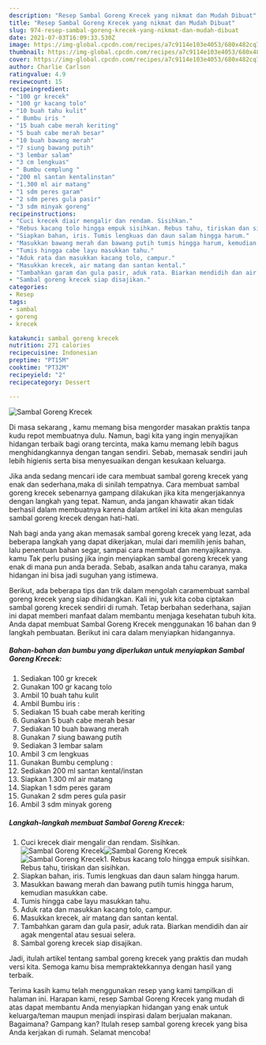 ```yaml
---
description: "Resep Sambal Goreng Krecek yang nikmat dan Mudah Dibuat"
title: "Resep Sambal Goreng Krecek yang nikmat dan Mudah Dibuat"
slug: 974-resep-sambal-goreng-krecek-yang-nikmat-dan-mudah-dibuat
date: 2021-07-03T16:09:33.530Z
image: https://img-global.cpcdn.com/recipes/a7c9114e103e4053/680x482cq70/sambal-goreng-krecek-foto-resep-utama.jpg
thumbnail: https://img-global.cpcdn.com/recipes/a7c9114e103e4053/680x482cq70/sambal-goreng-krecek-foto-resep-utama.jpg
cover: https://img-global.cpcdn.com/recipes/a7c9114e103e4053/680x482cq70/sambal-goreng-krecek-foto-resep-utama.jpg
author: Charlie Carlson
ratingvalue: 4.9
reviewcount: 15
recipeingredient:
- "100 gr krecek"
- "100 gr kacang tolo"
- "10 buah tahu kulit"
- " Bumbu iris "
- "15 buah cabe merah keriting"
- "5 buah cabe merah besar"
- "10 buah bawang merah"
- "7 siung bawang putih"
- "3 lembar salam"
- "3 cm lengkuas"
- " Bumbu cemplung "
- "200 ml santan kentalinstan"
- "1.300 ml air matang"
- "1 sdm peres garam"
- "2 sdm peres gula pasir"
- "3 sdm minyak goreng"
recipeinstructions:
- "Cuci krecek diair mengalir dan rendam. Sisihkan."
- "Rebus kacang tolo hingga empuk sisihkan. Rebus tahu, tiriskan dan sisihkan."
- "Siapkan bahan, iris. Tumis lengkuas dan daun salam hingga harum."
- "Masukkan bawang merah dan bawang putih tumis hingga harum, kemudian masukkan cabe."
- "Tumis hingga cabe layu masukkan tahu."
- "Aduk rata dan masukkan kacang tolo, campur."
- "Masukkan krecek, air matang dan santan kental."
- "Tambahkan garam dan gula pasir, aduk rata. Biarkan mendidih dan air agak mengental atau sesuai selera."
- "Sambal goreng krecek siap disajikan."
categories:
- Resep
tags:
- sambal
- goreng
- krecek

katakunci: sambal goreng krecek 
nutrition: 271 calories
recipecuisine: Indonesian
preptime: "PT15M"
cooktime: "PT32M"
recipeyield: "2"
recipecategory: Dessert

---
```



![Sambal Goreng Krecek](https://img-global.cpcdn.com/recipes/a7c9114e103e4053/680x482cq70/sambal-goreng-krecek-foto-resep-utama.jpg)

Di masa  sekarang , kamu memang bisa mengorder masakan praktis tanpa kudu repot membuatnya dulu. Namun, bagi kita yang ingin menyajikan hidangan terbaik bagi orang tercinta, maka kamu memang lebih bagus menghidangkannya dengan tangan sendiri. Sebab, memasak sendiri jauh lebih higienis serta bisa menyesuaikan dengan kesukaan keluarga.

Jika anda sedang mencari ide cara membuat sambal goreng krecek yang enak dan sederhana,maka di sinilah tempatnya. Cara membuat sambal goreng krecek  sebenarnya gampang dilakukan jika kita mengerjakannya dengan langkah yang tepat. Namun, anda jangan khawatir akan tidak berhasil dalam membuatnya 
karena dalam artikel ini kita akan mengulas sambal goreng krecek dengan hati-hati.  



Nah bagi anda yang akan memasak sambal goreng krecek yang lezat, ada beberapa langkah yang dapat dikerjakan, mulai dari memilih jenis bahan, lalu penentuan bahan segar, sampai cara membuat dan menyajikannya. kamu Tak perlu pusing jika ingin menyiapkan sambal goreng krecek yang enak di mana pun anda berada. Sebab, asalkan anda  tahu caranya, maka hidangan ini bisa jadi suguhan yang istimewa.

Berikut, ada beberapa tips dan trik dalam mengolah caramembuat sambal goreng krecek yang siap dihidangkan. Kali ini, yuk kita coba ciptakan sambal goreng krecek sendiri di rumah. Tetap berbahan sederhana, sajian ini dapat memberi manfaat dalam membantu menjaga kesehatan tubuh kita. Anda dapat membuat Sambal Goreng Krecek menggunakan 16 bahan dan 9 langkah pembuatan. Berikut ini cara dalam menyiapkan hidangannya.

<!--inarticleads1-->

##### Bahan-bahan dan bumbu yang diperlukan untuk menyiapkan Sambal Goreng Krecek:

1. Sediakan 100 gr krecek
1. Gunakan 100 gr kacang tolo
1. Ambil 10 buah tahu kulit
1. Ambil  Bumbu iris :
1. Sediakan 15 buah cabe merah keriting
1. Gunakan 5 buah cabe merah besar
1. Sediakan 10 buah bawang merah
1. Gunakan 7 siung bawang putih
1. Sediakan 3 lembar salam
1. Ambil 3 cm lengkuas
1. Gunakan  Bumbu cemplung :
1. Sediakan 200 ml santan kental/instan
1. Siapkan 1.300 ml air matang
1. Siapkan 1 sdm peres garam
1. Gunakan 2 sdm peres gula pasir
1. Ambil 3 sdm minyak goreng




<!--inarticleads2-->

##### Langkah-langkah membuat Sambal Goreng Krecek:

1. Cuci krecek diair mengalir dan rendam. Sisihkan.
<img src="https://img-global.cpcdn.com/steps/31edb78550c23246/160x128cq70/sambal-goreng-krecek-langkah-memasak-1-foto.jpg" alt="Sambal Goreng Krecek"><img src="https://img-global.cpcdn.com/steps/1c6afab3215596d9/160x128cq70/sambal-goreng-krecek-langkah-memasak-1-foto.jpg" alt="Sambal Goreng Krecek"><img src="https://img-global.cpcdn.com/steps/c2fe92b3b18219cc/160x128cq70/sambal-goreng-krecek-langkah-memasak-1-foto.jpg" alt="Sambal Goreng Krecek">1. Rebus kacang tolo hingga empuk sisihkan. Rebus tahu, tiriskan dan sisihkan.
1. Siapkan bahan, iris. Tumis lengkuas dan daun salam hingga harum.
1. Masukkan bawang merah dan bawang putih tumis hingga harum, kemudian masukkan cabe.
1. Tumis hingga cabe layu masukkan tahu.
1. Aduk rata dan masukkan kacang tolo, campur.
1. Masukkan krecek, air matang dan santan kental.
1. Tambahkan garam dan gula pasir, aduk rata. Biarkan mendidih dan air agak mengental atau sesuai selera.
1. Sambal goreng krecek siap disajikan.




Jadi, itulah artikel tentang  sambal goreng krecek  yang praktis dan mudah versi kita. Semoga kamu bisa mempraktekkannya dengan hasil yang terbaik. 

Terima kasih kamu telah menggunakan resep yang kami tampilkan di halaman ini. Harapan kami, resep  Sambal Goreng Krecek yang mudah di atas dapat membantu Anda menyiapkan hidangan yang enak untuk keluarga/teman maupun menjadi inspirasi dalam berjualan makanan. Bagaimana? Gampang kan? Itulah resep sambal goreng krecek yang bisa Anda kerjakan di rumah. Selamat mencoba!

